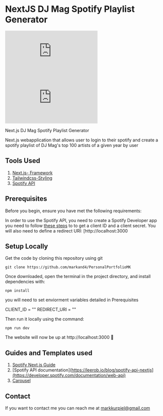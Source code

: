 # NextJS DJ Mag Spotify Playlist Generator  

<!--- These are examples. See https://shields.io for others or to customize this set of shields. You might want to include dependencies, project status and licence info here --->
![GitHub repo size](https://img.shields.io/github/repo-size/scottydocs/README-template.md)
![GitHub contributors](https://img.shields.io/github/contributors/scottydocs/README-template.md)

Next.js DJ Mag Spotify Playlist Generator 

Next.js webapplication that allows user to login to their spotify and create a spotify playlist of DJ Mag's top 100 artists of a given year by user 

## Tools Used 

1. [Next.js- Framework](https://nextjs.org/) 
2. [Tailwindcss-Styling](https://tailwindcss.com/)
3. [Spotify API](https://developer.spotify.com/documentation/web-api)

## Prerequisites

Before you begin, ensure you have met the following requirements:

In order to use the Spotify API, you need to create a Spotify Developer app you need to follow [these steps](https://developer.spotify.com/documentation/general/guides/authorization/app-settings/) to
to get a client ID and a client secret. You will also need to define a redirect URI: [http://localhost:3000

## Setup Locally 

Get the code by cloning this repository using git

```
git clone https://github.com/markand4/PersonalPortfolioMK
```

Once downloaded, open the terminal in the project directory, and install dependencies with:

```
npm install
```

you will need to set enviorment variables detailed in Prerequisites

CLIENT_ID = ""
REDIRECT_URI = ""


Then run it locally using the command:

```
npm run dev
```

The website will now be up at http://localhost:3000 🚀



## Guides and Templates used

1. [Spotify Next.js Guide](https://leerob.io/blog/spotify-api-nextjs)
2. [Spotify API documentation](https://leerob.io/blog/spotify-api-nextjs](https://developer.spotify.com/documentation/web-api)
3. [Carousel](https://learnnext-blog.vercel.app/blogs/adding-embla-carousel-to-nextjs-application)

## Contact

If you want to contact me you can reach me at markkurpiel@gmail.com
